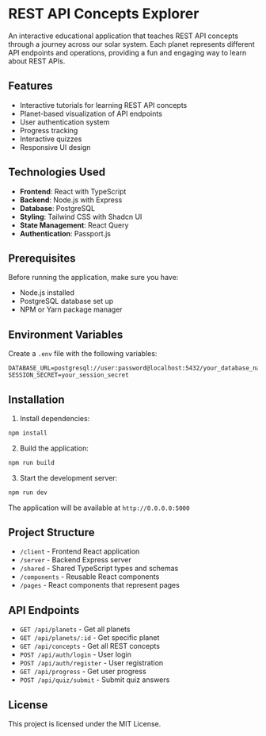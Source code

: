 
# REST API Concepts Explorer

An interactive educational application that teaches REST API concepts through a journey across our solar system. Each planet represents different API endpoints and operations, providing a fun and engaging way to learn about REST APIs.

## Features

- Interactive tutorials for learning REST API concepts
- Planet-based visualization of API endpoints
- User authentication system
- Progress tracking
- Interactive quizzes
- Responsive UI design

## Technologies Used

- **Frontend**: React with TypeScript
- **Backend**: Node.js with Express
- **Database**: PostgreSQL
- **Styling**: Tailwind CSS with Shadcn UI
- **State Management**: React Query
- **Authentication**: Passport.js

## Prerequisites

Before running the application, make sure you have:
- Node.js installed
- PostgreSQL database set up
- NPM or Yarn package manager

## Environment Variables

Create a `.env` file with the following variables:
```
DATABASE_URL=postgresql://user:password@localhost:5432/your_database_name
SESSION_SECRET=your_session_secret
```

## Installation

1. Install dependencies:
```bash
npm install
```

2. Build the application:
```bash
npm run build
```

3. Start the development server:
```bash
npm run dev
```

The application will be available at `http://0.0.0.0:5000`

## Project Structure

- `/client` - Frontend React application
- `/server` - Backend Express server
- `/shared` - Shared TypeScript types and schemas
- `/components` - Reusable React components
- `/pages` - React components that represent pages

## API Endpoints

- `GET /api/planets` - Get all planets
- `GET /api/planets/:id` - Get specific planet
- `GET /api/concepts` - Get all REST concepts
- `POST /api/auth/login` - User login
- `POST /api/auth/register` - User registration
- `GET /api/progress` - Get user progress
- `POST /api/quiz/submit` - Submit quiz answers

## License

This project is licensed under the MIT License.
